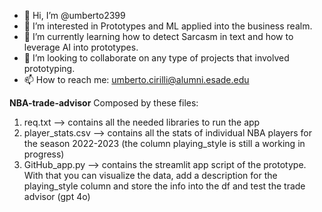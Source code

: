 - 👋 Hi, I’m @umberto2399
- 👀 I’m interested in Prototypes and ML applied into the business realm.
- 🌱 I’m currently learning how to detect Sarcasm in text and how to leverage AI into prototypes. 
- 💞️ I’m looking to collaborate on any type of projects that involved prototyping.
- 📫 How to reach me: umberto.cirilli@alumni.esade.edu


**NBA-trade-advisor**
Composed by these files:
1. req.txt --> contains all the needed libraries to run the app
2. player_stats.csv --> contains all the stats of individual NBA players for the season 2022-2023 (the column playing_style is still a working in progress)
3. GitHub_app.py --> contains the streamlit app script of the prototype. With that you can visualize the data, add a description for the playing_style column and store the info into the df and test the trade advisor (gpt 4o)


